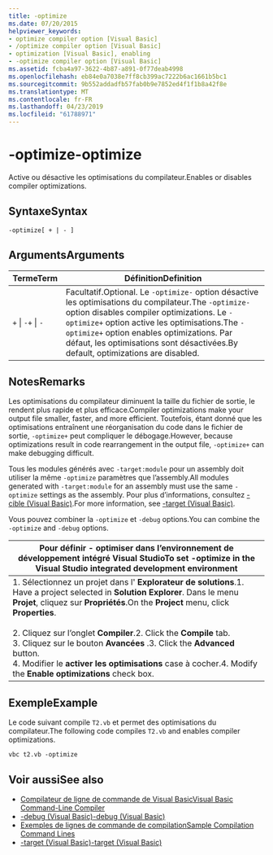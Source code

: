```yaml
---
title: -optimize
ms.date: 07/20/2015
helpviewer_keywords:
- optimize compiler option [Visual Basic]
- /optimize compiler option [Visual Basic]
- optimization [Visual Basic], enabling
- -optimize compiler option [Visual Basic]
ms.assetid: fcba4a97-3622-4b87-a891-0f77deab4998
ms.openlocfilehash: eb84e0a7038e7ff8cb399ac7222b6ac1661b5bc1
ms.sourcegitcommit: 9b552addadfb57fab0b9e7852ed4f1f1b8a42f8e
ms.translationtype: MT
ms.contentlocale: fr-FR
ms.lasthandoff: 04/23/2019
ms.locfileid: "61788971"
---
```

# <a name="-optimize"></a><span data-ttu-id="49ebd-102">-optimize</span><span class="sxs-lookup"><span data-stu-id="49ebd-102">-optimize</span></span>
<span data-ttu-id="49ebd-103">Active ou désactive les optimisations du compilateur.</span><span class="sxs-lookup"><span data-stu-id="49ebd-103">Enables or disables compiler optimizations.</span></span>  
  
## <a name="syntax"></a><span data-ttu-id="49ebd-104">Syntaxe</span><span class="sxs-lookup"><span data-stu-id="49ebd-104">Syntax</span></span>  
  
```  
-optimize[ + | - ]  
```  
  
## <a name="arguments"></a><span data-ttu-id="49ebd-105">Arguments</span><span class="sxs-lookup"><span data-stu-id="49ebd-105">Arguments</span></span>  
  
|<span data-ttu-id="49ebd-106">Terme</span><span class="sxs-lookup"><span data-stu-id="49ebd-106">Term</span></span>|<span data-ttu-id="49ebd-107">Définition</span><span class="sxs-lookup"><span data-stu-id="49ebd-107">Definition</span></span>|  
|---|---|  
|<span data-ttu-id="49ebd-108">`+` &#124; `-`</span><span class="sxs-lookup"><span data-stu-id="49ebd-108">`+` &#124; `-`</span></span>|<span data-ttu-id="49ebd-109">Facultatif.</span><span class="sxs-lookup"><span data-stu-id="49ebd-109">Optional.</span></span> <span data-ttu-id="49ebd-110">Le `-optimize-` option désactive les optimisations du compilateur.</span><span class="sxs-lookup"><span data-stu-id="49ebd-110">The `-optimize-` option disables compiler optimizations.</span></span> <span data-ttu-id="49ebd-111">Le `-optimize+` option active les optimisations.</span><span class="sxs-lookup"><span data-stu-id="49ebd-111">The `-optimize+` option enables optimizations.</span></span> <span data-ttu-id="49ebd-112">Par défaut, les optimisations sont désactivées.</span><span class="sxs-lookup"><span data-stu-id="49ebd-112">By default, optimizations are disabled.</span></span>|  
  
## <a name="remarks"></a><span data-ttu-id="49ebd-113">Notes</span><span class="sxs-lookup"><span data-stu-id="49ebd-113">Remarks</span></span>  
 <span data-ttu-id="49ebd-114">Les optimisations du compilateur diminuent la taille du fichier de sortie, le rendent plus rapide et plus efficace.</span><span class="sxs-lookup"><span data-stu-id="49ebd-114">Compiler optimizations make your output file smaller, faster, and more efficient.</span></span> <span data-ttu-id="49ebd-115">Toutefois, étant donné que les optimisations entraînent une réorganisation du code dans le fichier de sortie, `-optimize+` peut compliquer le débogage.</span><span class="sxs-lookup"><span data-stu-id="49ebd-115">However, because optimizations result in code rearrangement in the output file, `-optimize+` can make debugging difficult.</span></span>  
  
 <span data-ttu-id="49ebd-116">Tous les modules générés avec `-target:module` pour un assembly doit utiliser la même `-optimize` paramètres que l’assembly.</span><span class="sxs-lookup"><span data-stu-id="49ebd-116">All modules generated with `-target:module` for an assembly must use the same `-optimize` settings as the assembly.</span></span> <span data-ttu-id="49ebd-117">Pour plus d’informations, consultez [-cible (Visual Basic)](../../../visual-basic/reference/command-line-compiler/target.md).</span><span class="sxs-lookup"><span data-stu-id="49ebd-117">For more information, see [-target (Visual Basic)](../../../visual-basic/reference/command-line-compiler/target.md).</span></span>  
  
 <span data-ttu-id="49ebd-118">Vous pouvez combiner la `-optimize` et `-debug` options.</span><span class="sxs-lookup"><span data-stu-id="49ebd-118">You can combine the `-optimize` and `-debug` options.</span></span>  
  
|<span data-ttu-id="49ebd-119">Pour définir - optimiser dans l’environnement de développement intégré Visual Studio</span><span class="sxs-lookup"><span data-stu-id="49ebd-119">To set -optimize in the Visual Studio integrated development environment</span></span>|  
|---|  
|<span data-ttu-id="49ebd-120">1.  Sélectionnez un projet dans l' **Explorateur de solutions**.</span><span class="sxs-lookup"><span data-stu-id="49ebd-120">1.  Have a project selected in **Solution Explorer**.</span></span> <span data-ttu-id="49ebd-121">Dans le menu **Projet**, cliquez sur **Propriétés**.</span><span class="sxs-lookup"><span data-stu-id="49ebd-121">On the **Project** menu, click **Properties**.</span></span><br />     <br /><span data-ttu-id="49ebd-122">2.  Cliquez sur l’onglet **Compiler**.</span><span class="sxs-lookup"><span data-stu-id="49ebd-122">2.  Click the **Compile** tab.</span></span><br /><span data-ttu-id="49ebd-123">3.  Cliquez sur le bouton **Avancées** .</span><span class="sxs-lookup"><span data-stu-id="49ebd-123">3.  Click the **Advanced** button.</span></span><br /><span data-ttu-id="49ebd-124">4.  Modifier le **activer les optimisations** case à cocher.</span><span class="sxs-lookup"><span data-stu-id="49ebd-124">4.  Modify the **Enable optimizations** check box.</span></span>|  
  
## <a name="example"></a><span data-ttu-id="49ebd-125">Exemple</span><span class="sxs-lookup"><span data-stu-id="49ebd-125">Example</span></span>  
 <span data-ttu-id="49ebd-126">Le code suivant compile `T2.vb` et permet des optimisations du compilateur.</span><span class="sxs-lookup"><span data-stu-id="49ebd-126">The following code compiles `T2.vb` and enables compiler optimizations.</span></span>  
  
```console
vbc t2.vb -optimize  
```  
  
## <a name="see-also"></a><span data-ttu-id="49ebd-127">Voir aussi</span><span class="sxs-lookup"><span data-stu-id="49ebd-127">See also</span></span>

- [<span data-ttu-id="49ebd-128">Compilateur de ligne de commande de Visual Basic</span><span class="sxs-lookup"><span data-stu-id="49ebd-128">Visual Basic Command-Line Compiler</span></span>](../../../visual-basic/reference/command-line-compiler/index.md)
- [<span data-ttu-id="49ebd-129">-debug (Visual Basic)</span><span class="sxs-lookup"><span data-stu-id="49ebd-129">-debug (Visual Basic)</span></span>](../../../visual-basic/reference/command-line-compiler/debug.md)
- [<span data-ttu-id="49ebd-130">Exemples de lignes de commande de compilation</span><span class="sxs-lookup"><span data-stu-id="49ebd-130">Sample Compilation Command Lines</span></span>](../../../visual-basic/reference/command-line-compiler/sample-compilation-command-lines.md)
- [<span data-ttu-id="49ebd-131">-target (Visual Basic)</span><span class="sxs-lookup"><span data-stu-id="49ebd-131">-target (Visual Basic)</span></span>](../../../visual-basic/reference/command-line-compiler/target.md)
